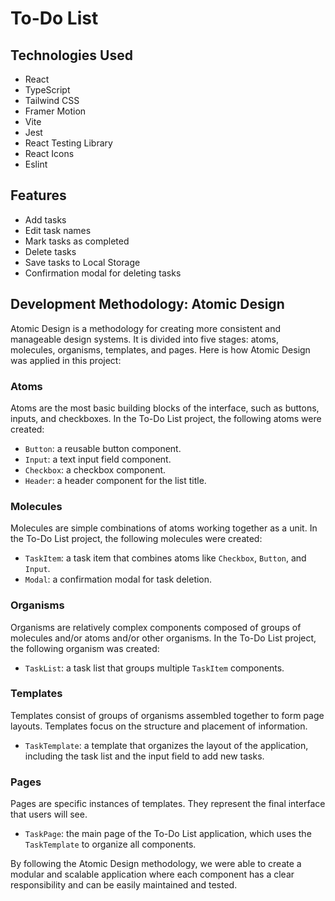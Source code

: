 # To-Do List

## Technologies Used

- React
- TypeScript
- Tailwind CSS
- Framer Motion
- Vite
- Jest
- React Testing Library
- React Icons
- Eslint

## Features

- Add tasks
- Edit task names
- Mark tasks as completed
- Delete tasks
- Save tasks to Local Storage
- Confirmation modal for deleting tasks

## Development Methodology: Atomic Design

Atomic Design is a methodology for creating more consistent and manageable design systems. It is divided into five stages: atoms, molecules, organisms, templates, and pages. Here is how Atomic Design was applied in this project:

### Atoms

Atoms are the most basic building blocks of the interface, such as buttons, inputs, and checkboxes. In the To-Do List project, the following atoms were created:

- `Button`: a reusable button component.
- `Input`: a text input field component.
- `Checkbox`: a checkbox component.
- `Header`: a header component for the list title.

### Molecules

Molecules are simple combinations of atoms working together as a unit. In the To-Do List project, the following molecules were created:

- `TaskItem`: a task item that combines atoms like `Checkbox`, `Button`, and `Input`.
- `Modal`: a confirmation modal for task deletion.

### Organisms

Organisms are relatively complex components composed of groups of molecules and/or atoms and/or other organisms. In the To-Do List project, the following organism was created:

- `TaskList`: a task list that groups multiple `TaskItem` components.

### Templates

Templates consist of groups of organisms assembled together to form page layouts. Templates focus on the structure and placement of information.

- `TaskTemplate`: a template that organizes the layout of the application, including the task list and the input field to add new tasks.

### Pages

Pages are specific instances of templates. They represent the final interface that users will see.

- `TaskPage`: the main page of the To-Do List application, which uses the `TaskTemplate` to organize all components.

By following the Atomic Design methodology, we were able to create a modular and scalable application where each component has a clear responsibility and can be easily maintained and tested.
